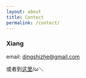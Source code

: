 ```yaml
---
layout: about
title: Contect
permalink: /contect/
---
```



### Xiang

email: [dingshizhe@gmail.com](dingshizhe@gmail.com)

或者到[这里](http://www.google.cn/maps/@39.9081471,116.2505719,17z)/ω＼
